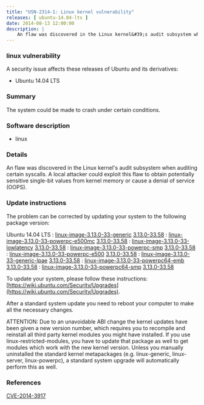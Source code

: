 ```yaml
---
title: "USN-2314-1: Linux kernel vulnerability"
releases: [ ubuntu-14.04-lts ]
date: 2014-08-13 12:00:00
description: |
    An flaw was discovered in the Linux kernel&#39;s audit subsystem when auditing certain syscalls. A local attacker could exploit this flaw to obtain potentially sensitive single-bit values from kernel memory or cause a denial of service (OOPS). 
--- 
```

 
### linux vulnerability

A security issue affects these releases of Ubuntu and its derivatives:

* Ubuntu 14.04 LTS

### Summary

The system could be made to crash under certain conditions. 

### Software description

* linux 

### Details

An flaw was discovered in the Linux kernel&#39;s audit subsystem when auditing certain syscalls. A local attacker could exploit this flaw to obtain potentially sensitive single-bit values from kernel memory or cause a denial of service (OOPS). 

### Update instructions

The problem can be corrected by updating your system to the following package version:

Ubuntu 14.04 LTS
 : [linux-image-3.13.0-33-generic](https://launchpad.net/ubuntu/+source/linux) <span> [3.13.0-33.58](https://launchpad.net/ubuntu/+source/linux/3.13.0-33.58) </span> 
 : [linux-image-3.13.0-33-powerpc-e500mc](https://launchpad.net/ubuntu/+source/linux) <span> [3.13.0-33.58](https://launchpad.net/ubuntu/+source/linux/3.13.0-33.58) </span> 
 : [linux-image-3.13.0-33-lowlatency](https://launchpad.net/ubuntu/+source/linux) <span> [3.13.0-33.58](https://launchpad.net/ubuntu/+source/linux/3.13.0-33.58) </span> 
 : [linux-image-3.13.0-33-powerpc-smp](https://launchpad.net/ubuntu/+source/linux) <span> [3.13.0-33.58](https://launchpad.net/ubuntu/+source/linux/3.13.0-33.58) </span> 
 : [linux-image-3.13.0-33-powerpc-e500](https://launchpad.net/ubuntu/+source/linux) <span> [3.13.0-33.58](https://launchpad.net/ubuntu/+source/linux/3.13.0-33.58) </span> 
 : [linux-image-3.13.0-33-generic-lpae](https://launchpad.net/ubuntu/+source/linux) <span> [3.13.0-33.58](https://launchpad.net/ubuntu/+source/linux/3.13.0-33.58) </span> 
 : [linux-image-3.13.0-33-powerpc64-emb](https://launchpad.net/ubuntu/+source/linux) <span> [3.13.0-33.58](https://launchpad.net/ubuntu/+source/linux/3.13.0-33.58) </span> 
 : [linux-image-3.13.0-33-powerpc64-smp](https://launchpad.net/ubuntu/+source/linux) <span> [3.13.0-33.58](https://launchpad.net/ubuntu/+source/linux/3.13.0-33.58) </span> 

To update your system, please follow these instructions: [https://wiki.ubuntu.com/Security/Upgrades](https://wiki.ubuntu.com/Security/Upgrades).

After a standard system update you need to reboot your computer to make all the necessary changes.

ATTENTION: Due to an unavoidable ABI change the kernel updates have been given a new version number, which requires you to recompile and reinstall all third party kernel modules you might have installed. If you use linux-restricted-modules, you have to update that package as well to get modules which work with the new kernel version. Unless you manually uninstalled the standard kernel metapackages (e.g. linux-generic, linux-server, linux-powerpc), a standard system upgrade will automatically perform this as well. 

### References

 [CVE-2014-3917](http://people.ubuntu.com/~ubuntu-security/cve/CVE-2014-3917)
 
